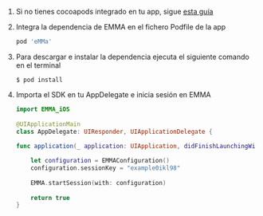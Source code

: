 1. Si no tienes cocoapods integrado en tu app, sigue [esta guía](https://guides.cocoapods.org/using/getting-started.html#toc_3)
2. Integra la dependencia de EMMA en el fichero Podfile de la app

	```ruby
	pod 'eMMa'
	```
3. Para descargar e instalar la dependencia ejecuta el siguiente comando en el terminal

	```
	$ pod install
	```
4. Importa el SDK en tu AppDelegate e inicia sesión en EMMA

	```swift 
	import EMMA_iOS
		
	@UIApplicationMain
	class AppDelegate: UIResponder, UIApplicationDelegate {
		
	func application(_ application: UIApplication, didFinishLaunchingWithOptions launchOptions: [UIApplication.LaunchOptionsKey: Any]?) -> Bool {
	
		let configuration = EMMAConfiguration()
		configuration.sessionKey = "example0ikl98"
		    
		EMMA.startSession(with: configuration)
		   
		return true
	}
	```
		